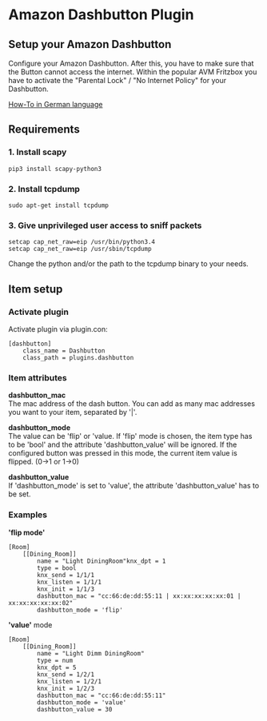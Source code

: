# Amazon Dashbutton Plugin

## Setup your Amazon Dashbutton

 Configure your Amazon Dashbutton. After this, you have to make sure that the Button cannot access the internet.
 Within the popular AVM Fritzbox you have to activate the "Parental Lock" / "No Internet Policy" for your Dashbutton.
 
 [How-To in German language](https://blog.thesen.eu/aktuellen-dash-button-oder-ariel-etc-von-amazon-jk29lp-mit-dem-raspberry-pi-nutzen-hacken/)
 
## Requirements

### 1. Install scapy

```shell
pip3 install scapy-python3
```

### 2. Install tcpdump

```shell
sudo apt-get install tcpdump
```

### 3. Give unprivileged user access to sniff packets

```shell
setcap cap_net_raw=eip /usr/bin/python3.4
setcap cap_net_raw=eip /usr/sbin/tcpdump
```
Change the python and/or the path to the tcpdump binary to your needs.


## Item setup

### Activate plugin

 Activate plugin via plugin.con:
 
    [dashbutton]
        class_name = Dashbutton
        class_path = plugins.dashbutton
 

### Item attributes

 **dashbutton_mac**  
 The mac address of the dash button. You can add as many mac addresses you want to your item, separated by '|'.  
 
 **dashbutton_mode**  
 The value can be 'flip' or 'value. If 'flip' mode is chosen, the item type has to be 'bool' and the attribute
 'dashbutton_value' will be ignored. If the configured button was pressed in this mode, the current item value is 
 flipped. (0->1 or 1->0) 
 
 **dashbutton_value**  
 If 'dashbutton_mode' is set to 'value', the attribute 'dashbutton_value' has to be set.
 
### Examples
 
 **'flip mode'**
 
    [Room]
        [[Dining_Room]]
            name = "Light DiningRoom"knx_dpt = 1
            type = bool
            knx_send = 1/1/1
            knx_listen = 1/1/1
            knx_init = 1/1/3
            dashbutton_mac = "cc:66:de:dd:55:11 | xx:xx:xx:xx:xx:01 | xx:xx:xx:xx:xx:02"
            dashbutton_mode = 'flip'
            
  **'value'** mode

    [Room]
        [[Dining_Room]]
            name = "Light Dimm DiningRoom"
            type = num
            knx_dpt = 5
            knx_send = 1/2/1
            knx_listen = 1/2/1
            knx_init = 1/2/3
            dashbutton_mac = "cc:66:de:dd:55:11"
            dashbutton_mode = 'value'
            dashbutton_value = 30